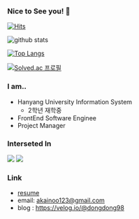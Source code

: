 ### Nice to See you! 👋

[![Hits](https://hits.seeyoufarm.com/api/count/incr/badge.svg?url=https%3A%2F%2Fgithub.com%2FDonghyunKim98&count_bg=%2379C83D&title_bg=%23555555&icon=telegram.svg&icon_color=%23E7E7E7&title=hits&edge_flat=false)](https://hits.seeyoufarm.com)

![github stats](https://github-readme-stats.vercel.app/api?username=DonghyunKim98&show_icons=true&count_private=true&theme=tokyonight)

[![Top Langs](https://github-readme-stats.vercel.app/api/top-langs/?username=DonghyunKim98&exclude_repo=AlgorithmStudy)](https://github.com/anuraghazra/github-readme-stats)


[![Solved.ac
프로필](http://mazassumnida.wtf/api/v2/generate_badge?boj=akainoo)](https://solved.ac/akainoo)

### I am..
- Hanyang University Information System
   - 2학년 재학중
- FrontEnd Software Enginee
- Project Manager


### Interseted In 
<img src="https://img.shields.io/badge/-react--native-brightgreen"/>
<img src="https://img.shields.io/badge/-typescript-blue"/>

### Link
- [resume](https://flashy-horse-480.notion.site/e8c9fcf71cc5453a8cc7548b43e7d9aa) 
- email: <akainoo123@gmail.com>
- blog : <https://velog.io/@dongdong98>
